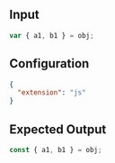 
## Input
```javascript input
var { a1, b1 } = obj;
```

## Configuration
```json configuration
{
  "extension": "js"
}
```

## Expected Output
```javascript expected output
const { a1, b1 } = obj;
```
